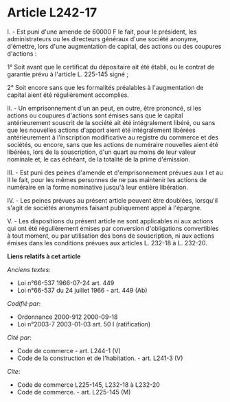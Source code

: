 # Article L242-17

I. - Est puni d'une amende de 60000 F le fait, pour le président, les administrateurs ou les directeurs généraux d'une
société anonyme, d'émettre, lors d'une augmentation de capital, des actions ou des coupures d'actions :

1° Soit avant que le certificat du dépositaire ait été établi, ou le contrat de garantie prévu à l'article L. 225-145 signé ;

2° Soit encore sans que les formalités préalables à l'augmentation de capital aient été régulièrement accomplies.

II. - Un emprisonnement d'un an peut, en outre, être prononcé, si les actions ou coupures d'actions sont émises sans que le
capital antérieurement souscrit de la société ait été intégralement libéré, ou sans que les nouvelles actions d'apport aient
été intégralement libérées antérieurement à l'inscription modificative au registre du commerce et des sociétés, ou encore,
sans que les actions de numéraire nouvelles aient été libérées, lors de la souscription, d'un quart au moins de leur valeur
nominale et, le cas échéant, de la totalité de la prime d'émission.

III. - Est puni des peines d'amende et d'emprisonnement prévues aux I et au II le fait, pour les mêmes personnes de ne pas
maintenir les actions de numéraire en la forme nominative jusqu'à leur entière libération.

IV. - Les peines prévues au présent article peuvent être doublées, lorsqu'il s'agit de sociétés anonymes faisant publiquement
appel à l'épargne.

V. - Les dispositions du présent article ne sont applicables ni aux actions qui ont été régulièrement émises par conversion
d'obligations convertibles à tout moment, ou par utilisation des bons de souscription, ni aux actions émises dans les
conditions prévues aux articles L. 232-18 à L. 232-20.

**Liens relatifs à cet article**

_Anciens textes_:

  - Loi n°66-537 1966-07-24 art. 449
  - Loi n°66-537 du 24 juillet 1966 - art. 449 (Ab)

_Codifié par_:

  - Ordonnance 2000-912 2000-09-18
  - Loi n°2003-7 2003-01-03 art. 50 I (ratification)

_Cité par_:

  - Code de commerce - art. L244-1 (V)
  - Code de la construction et de l'habitation. - art. L241-3 (V)

_Cite_:

  - Code de commerce L225-145, L232-18 à L232-20
  - Code de commerce. - art. L225-145 (M)
